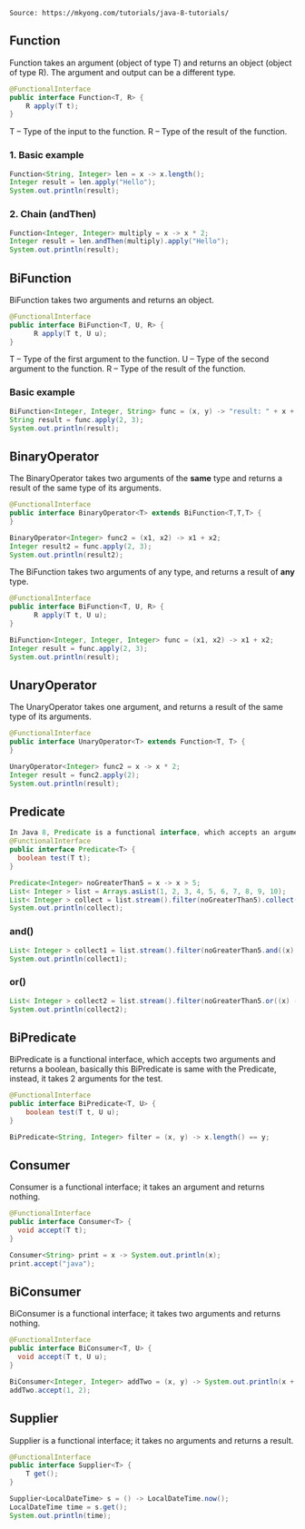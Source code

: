 ```
Source: https://mkyong.com/tutorials/java-8-tutorials/
```
## Function
Function takes an argument (object of type T) and returns an object (object of type R). The argument and output can be a different type.
```java
@FunctionalInterface
public interface Function<T, R> {
    R apply(T t);
}
```
T – Type of the input to the function.
R – Type of the result of the function.

### 1. Basic example
```java
Function<String, Integer> len = x -> x.length();
Integer result = len.apply("Hello");
System.out.println(result);
```

### 2. Chain (andThen)
```java
Function<Integer, Integer> multiply = x -> x * 2;
Integer result = len.andThen(multiply).apply("Hello");
System.out.println(result);
```

## BiFunction
BiFunction takes two arguments and returns an object.
```java
@FunctionalInterface
public interface BiFunction<T, U, R> {
      R apply(T t, U u);
}
```
T – Type of the first argument to the function.
U – Type of the second argument to the function.
R – Type of the result of the function.

### Basic example
```java
BiFunction<Integer, Integer, String> func = (x, y) -> "result: " + x + y;
String result = func.apply(2, 3);
System.out.println(result);
```

## BinaryOperator
The BinaryOperator takes two arguments of the <strong>same</strong> type and returns a result of the same type of its arguments.
```java
@FunctionalInterface
public interface BinaryOperator<T> extends BiFunction<T,T,T> {
}
```
```java
BinaryOperator<Integer> func2 = (x1, x2) -> x1 + x2;
Integer result2 = func.apply(2, 3);
System.out.println(result2);
```
The BiFunction takes two arguments of any type, and returns a result of <strong>any</strong> type.
```java
@FunctionalInterface
public interface BiFunction<T, U, R> {
      R apply(T t, U u);
}
```
```java
BiFunction<Integer, Integer, Integer> func = (x1, x2) -> x1 + x2;
Integer result = func.apply(2, 3);
System.out.println(result);
```

## UnaryOperator
The UnaryOperator takes one argument, and returns a result of the same type of its arguments.
```java
@FunctionalInterface
public interface UnaryOperator<T> extends Function<T, T> {
}
```
```java
UnaryOperator<Integer> func2 = x -> x * 2;
Integer result = func2.apply(2);
System.out.println(result); 
```

## Predicate
```java
In Java 8, Predicate is a functional interface, which accepts an argument and returns a boolean. Usually, it used to apply in a filter for a collection of objects.
@FunctionalInterface
public interface Predicate<T> {
  boolean test(T t);
}
```
```java
Predicate<Integer> noGreaterThan5 = x -> x > 5;
List< Integer > list = Arrays.asList(1, 2, 3, 4, 5, 6, 7, 8, 9, 10);
List< Integer > collect = list.stream().filter(noGreaterThan5).collect(Collectors.toList());
System.out.println(collect);
```

### and()
```java
List< Integer > collect1 = list.stream().filter(noGreaterThan5.and((x) -> x < 9)).collect(Collectors.toList());
System.out.println(collect1);
```

### or()
```java
List< Integer > collect2 = list.stream().filter(noGreaterThan5.or((x) -> x < 3)).collect(Collectors.toList());
System.out.println(collect2);
```

## BiPredicate
BiPredicate is a functional interface, which accepts two arguments and returns a boolean, basically this BiPredicate is same with the Predicate, instead, it takes 2 arguments for the test.
```java
@FunctionalInterface
public interface BiPredicate<T, U> {
    boolean test(T t, U u);
}
```
```java
BiPredicate<String, Integer> filter = (x, y) -> x.length() == y;
```

## Consumer
Consumer is a functional interface; it takes an argument and returns nothing.
```java
@FunctionalInterface
public interface Consumer<T> {
  void accept(T t);
}
```
```java
Consumer<String> print = x -> System.out.println(x);
print.accept("java");
```

## BiConsumer
BiConsumer is a functional interface; it takes two arguments and returns nothing.
```java
@FunctionalInterface
public interface BiConsumer<T, U> {
  void accept(T t, U u);
}
```
```java
BiConsumer<Integer, Integer> addTwo = (x, y) -> System.out.println(x + y);
addTwo.accept(1, 2);
```

## Supplier
Supplier is a functional interface; it takes no arguments and returns a result.
```java
@FunctionalInterface
public interface Supplier<T> {
    T get();
}
```
```java
Supplier<LocalDateTime> s = () -> LocalDateTime.now();
LocalDateTime time = s.get();
System.out.println(time);
```


